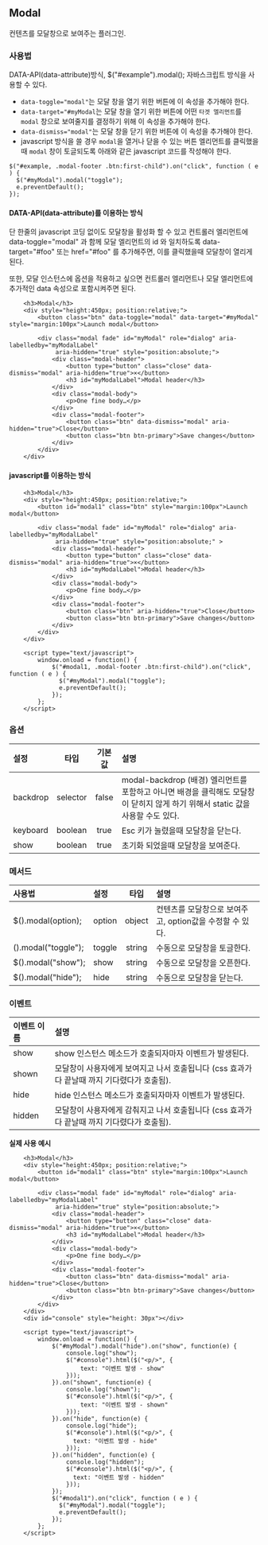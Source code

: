 <!--
{
    "id": 36,
    "title": "Modal",
    "outline": "컨텐츠를 모달창으로 보여주는 플러그인. data-attribute를 이용하는 방식. 단 한줄의 javascript 코딩 없이도 모달창을 활성화 할 수 있다. 컨트롤러 엘리먼트에 data-toggle=\"modal\" 과 함께 모달 엘리먼트의 id 와 일치하도록 data-target=\"#foo\" 또는 href=\"#foo\" 를 추가해주면, 이를 클릭했을때 모달창이 열리게 된다…",
    "tags": ["widget"],
    "order": [4, 3, 5],
    "thumbnail": "4.3.05.modal.png"
}
-->

## Modal
컨텐츠를 모달창으로 보여주는 플러그인.

### 사용법

DATA-API(data-attribute)방식, $("#example").modal(); 자바스크립트 방식을 사용할 수 있다.

- `data-toggle="modal"`는 모달 창을 열기 위한 버튼에 이 속성을 추가해야 한다.
- `data-target="#myModal`는 모달 창을 열기 위한 버튼에 어떤 `타겟 엘리먼트`를 `modal` 창으로 보여줄지를 결정하기 위해 이 속성을 추가해야 한다.
- `data-dismiss="modal"`는 모달 창을 닫기 위한 버튼에 이 속성을 추가해야 한다.
- javascript 방식을 쓸 경우 `modal`을 열거나 닫을 수 있는 버튼 엘리먼트를 클릭했을 때 `modal` 창이 토글되도록 아래와 같은 javascript 코드를 작성해야 한다.

```
$("#example, .modal-footer .btn:first-child").on("click", function ( e ) {
  $("#myModal").modal("toggle");
  e.preventDefault();
});
```



#### DATA-API(data-attribute)를 이용하는 방식

단 한줄의 javascript 코딩 없이도 모달창을 활성화 할 수 있고 컨트롤러 엘리먼트에 data-toggle="modal" 과 함께 모달 엘리먼트의 id 와 일치하도록 data-target="#foo" 또는 href="#foo" 를 추가해주면, 이를 클릭했을때 모달창이 열리게 된다.

또한, 모달 인스턴스에 옵션을 적용하고 싶으면 컨트롤러 엘리먼트나 모달 엘리먼트에 추가적인 data 속성으로 포함시켜주면 된다.

``` cm
    <h3>Modal</h3>
    <div style="height:450px; position:relative;">
        <button class="btn" data-toggle="modal" data-target="#myModal" style="margin:100px">Launch modal</button>

        <div class="modal fade" id="myModal" role="dialog" aria-labelledby="myModalLabel"
             aria-hidden="true" style="position:absolute;">
            <div class="modal-header">
                <button type="button" class="close" data-dismiss="modal" aria-hidden="true">×</button>
                <h3 id="myModalLabel">Modal header</h3>
            </div>
            <div class="modal-body">
                <p>One fine body…</p>
            </div>
            <div class="modal-footer">
                <button class="btn" data-dismiss="modal" aria-hidden="true">Close</button>
                <button class="btn btn-primary">Save changes</button>
            </div>
        </div>
    </div>
```

#### javascript를 이용하는 방식

``` cm
    <h3>Modal</h3>
    <div style="height:450px; position:relative;">
        <button id="modal1" class="btn" style="margin:100px">Launch modal</button>

        <div class="modal fade" id="myModal" role="dialog" aria-labelledby="myModalLabel"
             aria-hidden="true" style="position:absolute;" >
            <div class="modal-header">
                <button type="button" class="close" data-dismiss="modal" aria-hidden="true">×</button>
                <h3 id="myModalLabel">Modal header</h3>
            </div>
            <div class="modal-body">
                <p>One fine body…</p>
            </div>
            <div class="modal-footer">
                <button class="btn" aria-hidden="true">Close</button>
                <button class="btn btn-primary">Save changes</button>
            </div>
        </div>
    </div>

    <script type="text/javascript">
	    window.onload = function() {
            $("#modal1, .modal-footer .btn:first-child").on("click", function ( e ) {
              $("#myModal").modal("toggle");
              e.preventDefault();
            });
        };
    </script>
```

### 옵션
설정 | 타입 | 기본값 | 설명
:-- | :-: | :-: | :--
backdrop | selector | false | modal-backdrop (배경) 엘리먼트를 포함하고 아니면 배경을 클릭해도 모달창이 닫히지 않게 하기 위해서 static 값을 사용할 수도 있다.
keyboard | boolean | true | Esc 키가 눌렸을때 모달창을 닫는다.
show | boolean | true | 초기화 되었을때 모달창을 보여준다.

### 메서드

사용법 | 설정 | 타입 | 설명
:-- | :-- | :-: | :--
$().modal(option); | option | object | 컨텐츠를 모달창으로 보여주고, option값을 수정할 수 있다.
().modal("toggle"); | toggle | string | 수동으로 모달창을 토글한다.
$().modal("show"); | show | string | 수동으로 모달창을 오픈한다.
$().modal("hide"); | hide | string | 수동으로 모달창을 닫는다.

### 이벤트

이벤트 이름 | 설명
:-- | :--
show | show 인스턴스 메소드가 호출되자마자 이벤트가 발생된다.
shown | 모달창이 사용자에게 보여지고 나서 호출됩니다 (css 효과가 다 끝날때 까지 기다렸다가 호출됨).
hide | hide 인스턴스 메소드가 호출되자마자 이벤트가 발생된다.
hidden | 모달창이 사용자에게 감춰지고 나서 호출됩니다 (css 효과가 다 끝날때 까지 기다렸다가 호출됨).

__실제 사용 예시__

``` cm
    <h3>Modal</h3>
    <div style="height:450px; position:relative;">
        <button id="modal1" class="btn" style="margin:100px">Launch modal</button>

        <div class="modal fade" id="myModal" role="dialog" aria-labelledby="myModalLabel"
             aria-hidden="true" style="position:absolute;">
            <div class="modal-header">
                <button type="button" class="close" data-dismiss="modal" aria-hidden="true">×</button>
                <h3 id="myModalLabel">Modal header</h3>
            </div>
            <div class="modal-body">
                <p>One fine body…</p>
            </div>
            <div class="modal-footer">
                <button class="btn" data-dismiss="modal" aria-hidden="true">Close</button>
                <button class="btn btn-primary">Save changes</button>
            </div>
        </div>
    </div>
    <div id="console" style="height: 30px"></div>

    <script type="text/javascript">
	    window.onload = function() {
            $("#myModal").modal("hide").on("show", function(e) {
                console.log("show");
                $("#console").html($("<p/>", {
                    text: "이벤트 발생 - show"
                }));
            }).on("shown", function(e) {
                console.log("shown");
                $("#console").html($("<p/>", {
                    text: "이벤트 발생 - shown"
                }));
            }).on("hide", function(e) {
                console.log("hide");
                $("#console").html($("<p/>", {
                  text: "이벤트 발생 - hide"
                }));
            }).on("hidden", function(e) {
                console.log("hidden");
                $("#console").html($("<p/>", {
                  text: "이벤트 발생 - hidden"
                }));
            });
            $("#modal1").on("click", function ( e ) {
              $("#myModal").modal("toggle");
              e.preventDefault();
            });
        };
    </script>
```

<script type="text/javascript">
var $table = $("table");
$table.addClass("table table-bordered").each(function(i) {
    var $this = $(this);
    if(i == 2) {
        $this.find("thead tr > th:first-child").addClass("fixed_table");
        $this.find("tbody tr > td:first-child").addClass("fixed_table");
    } else {
        $this.find("thead tr > th:not(th:nth-child(4))").addClass("fixed_table");
        $this.find("tbody tr > td:not(td:nth-child(4))").addClass("fixed_table");
    }
});
</script>